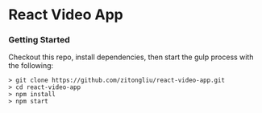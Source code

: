 # React Video App


### Getting Started

Checkout this repo, install dependencies, then start the gulp process with the following:

```
> git clone https://github.com/zitongliu/react-video-app.git
> cd react-video-app
> npm install
> npm start
```
